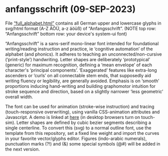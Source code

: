 # anfangsschrift (09-SEP-2023)
File <a href="https://github.com/eieye/anfangsschrift/blob/main/full_alphabet.html" target="_blank">&ldquo;full_alphabet.html&rdquo;</a> contains all German upper and lowercase glyphs in svg/html format (A-Z ÄÖÜ, a-z äöüß) of &ldquo;Anfangsschrift&rdquo;.
(NOTE top row: &ldquo;Anfangsschrift&rdquo; bottom row: your device's system-ui font)

&ldquo;Anfangsschrift&rdquo; is a sans-serif mono-linear font intended for foundational writing/reading instruction and practice, ie &lsquo;cognitive automation&rsquo; of the alphabet (and phonics). It adheres to teaching an unconnected/non-cursive (&lsquo;print-style&rsquo;) handwriting.
Letter shapes are deliberately &lsquo;prototypical&rsquo; (generic) for maximum recognition, defining a &lsquo;mean envelope&rsquo; of each character's &lsquo;principal components&rsquo;. &lsquo;Exaggerated&rsquo; features like extra-long ascenders or &lsquo;curls&rsquo; on all connectable stem ends, that supposedly aid writing fluency or legibility, are generally avoided. Emphasis is on &lsquo;smooth&rsquo; proportions inducing hand-writing and building graphomotor intuition for stroke sequence and direction, based on a slightly narrower &lsquo;less geometric&rsquo; overall width.

The font can be used for animation (stroke-wise instruction) and tracing (touch-responsive overwriting), using vanilla CSS-animation attributes and Javascript. A demo is linked at <a href="https://www.jenskreitmeyer.de/alpha/beta/ANIMATION_MOBILE/loadglyphs.html">here</a> (in desktop browsers turn on touch-sim).
Letter shapes are defined by cubic bezier segments describing a single centerline. To convert this (svg) to a normal outline font, use the template from this repository, set a fixed line weight and import the curves in your favorite vector/glyphs editor.
Figures (indo-arabic numerals), punctuation marks (?!) and (&) some special symbols (@#) will be added in the next version.
